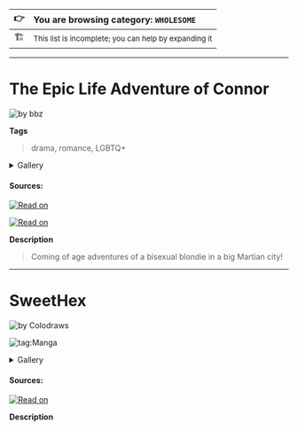 | 👉 | You are browsing category: `WHOLESOME` |  
|:----:|:-------------------------------------------------------------|  
| 🏗️ | <small>This list is incomplete; you can help by expanding it</small> |

------------------------------------------------------------------------------------------------------------------------------------

# The Epic Life Adventure of Connor
![by bbz](https://img.shields.io/badge/by-bbz-000000?style=social)

**Tags**  
> drama, romance, LGBTQ+

<details><summary>Gallery</summary>
 <div align="center">
  <img width="360px" src="https://d30womf5coomej.cloudfront.net/sa/e0/7aa1ec39-a101-404a-9a5c-db4fd16c3285_z.jpg" />
 </div>
</details>

#### Sources:
[![Read on](https://img.shields.io/badge/Free_on-Tapas-F6B606?logo=tapas&style=for-the-badge)](https://m.tapas.io/series/The-Epic-Life-Adventure-of-Connor/info)  

[![Read on](https://img.shields.io/badge/Free_on-Webtoon-00dc64?logo=webtoon&style=for-the-badge)](https://www.webtoons.com/en/challenge/the-epic-life-adventure-of-connor-/list?title_no=441837)

**Description**  
> Coming of age adventures of a bisexual blondie in a big Martian city!

------------------------------------------------------------------------------------------------------------------------------------

# SweetHex
![by Colodraws](https://img.shields.io/badge/by-Colodraws-000000?style=social)

![tag:Manga](https://img.shields.io/badge/🔞-NSFW-red)

<details><summary>Gallery</summary>
 <div align="center">
  <img width="360px" src="https://colodraws.com/wp-content/uploads/2021/06/cropped-swet-hed-1.png" />
  <img width="360px" src="https://colodraws.com/wp-content/uploads/2022/11/colo_sh_0027_text_locked.jpg" />
 </div>
</details>

#### Sources:
[![Read on](https://img.shields.io/badge/Free_on-colodraws.com-blue?style=for-the-badge)](https://colodraws.com)  

**Description**  
